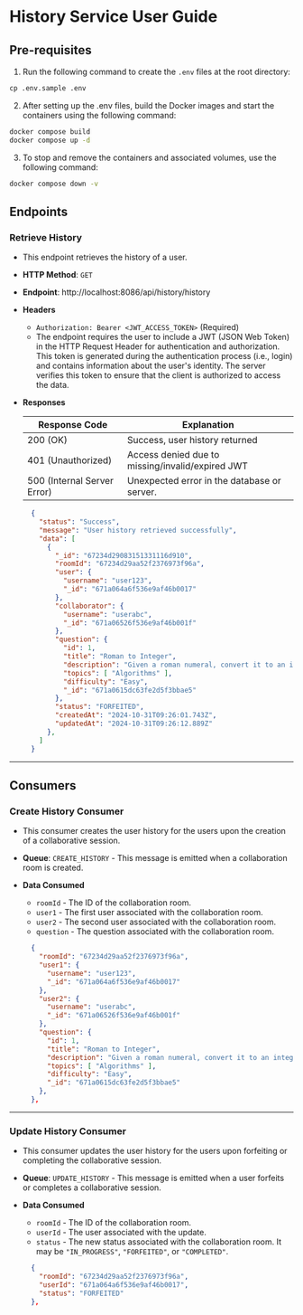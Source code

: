 # History Service User Guide

## Pre-requisites

1. Run the following command to create the `.env` files at the root directory:

```cmd
cp .env.sample .env
```

2. After setting up the .env files, build the Docker images and start the containers using the following command:

```cmd
docker compose build
docker compose up -d
```

3. To stop and remove the containers and associated volumes, use the following command:

```cmd
docker compose down -v
```

## Endpoints

### Retrieve History

- This endpoint retrieves the history of a user.
- **HTTP Method**: `GET`
- **Endpoint**: http://localhost:8086/api/history/history
- **Headers**
  - `Authorization: Bearer <JWT_ACCESS_TOKEN>` (Required)
  - The endpoint requires the user to include a JWT (JSON Web Token) in the HTTP Request Header for authentication and authorization. This token is generated during the authentication process (i.e., login) and contains information about the user's identity. The server verifies this token to ensure that the client is authorized to access the data.
- **Responses**

    | Response Code               | Explanation                                      |
    |-----------------------------|--------------------------------------------------|
    | 200 (OK)                    | Success, user history returned                   |
    | 401 (Unauthorized)          | Access denied due to missing/invalid/expired JWT |
    | 500 (Internal Server Error) | Unexpected error in the database or server.      |

  ```json
    {
      "status": "Success",
      "message": "User history retrieved successfully",
      "data": [
        {
          "_id": "67234d29083151331116d910",
          "roomId": "67234d29aa52f2376973f96a",
          "user": {
            "username": "user123",
            "_id": "671a064a6f536e9af46b0017"
          },
          "collaborator": {
            "username": "userabc",
            "_id": "671a06526f536e9af46b001f"
          },
          "question": {
            "id": 1,
            "title": "Roman to Integer",
            "description": "Given a roman numeral, convert it to an integer.",
            "topics": [ "Algorithms" ],
            "difficulty": "Easy",
            "_id": "671a0615dc63fe2d5f3bbae5"
          },
          "status": "FORFEITED",
          "createdAt": "2024-10-31T09:26:01.743Z",
          "updatedAt": "2024-10-31T09:26:12.889Z"
        },
      ]
    }
  ```

---

## Consumers

### Create History Consumer

- This consumer creates the user history for the users upon the creation of a collaborative session.
- **Queue**: `CREATE_HISTORY` - This message is emitted when a collaboration room is created.
- **Data Consumed**
  - `roomId` - The ID of the collaboration room.
  - `user1` - The first user associated with the collaboration room.
  - `user2` - The second user associated with the collaboration room.
  - `question` - The question associated with the collaboration room.

  ```json
    {
      "roomId": "67234d29aa52f2376973f96a",
      "user1": {
        "username": "user123",
        "_id": "671a064a6f536e9af46b0017"
      },
      "user2": {
        "username": "userabc",
        "_id": "671a06526f536e9af46b001f"
      },
      "question": {
        "id": 1,
        "title": "Roman to Integer",
        "description": "Given a roman numeral, convert it to an integer.",
        "topics": [ "Algorithms" ],
        "difficulty": "Easy",
        "_id": "671a0615dc63fe2d5f3bbae5"
      },
    },
  ```

---

### Update History Consumer

- This consumer updates the user history for the users upon forfeiting or completing the collaborative session.
- **Queue**: `UPDATE_HISTORY` - This message is emitted when a user forfeits or completes a collaborative session.
- **Data Consumed**
  - `roomId` - The ID of the collaboration room.
  - `userId` - The user associated with the update.
  - `status` - The new status associated with the collaboration room. It may be `"IN_PROGRESS"`, `"FORFEITED"`, or `"COMPLETED"`.

  ```json
    {
      "roomId": "67234d29aa52f2376973f96a",
      "userId": "671a064a6f536e9af46b0017",
      "status": "FORFEITED"
    },
  ```